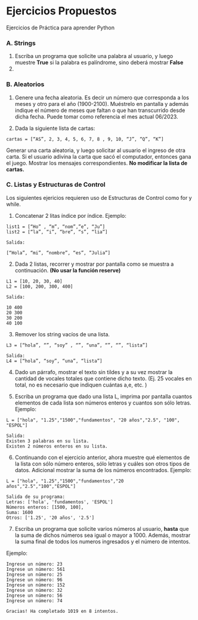 # Ejercicios Propuestos 
Ejercicios de Práctica para aprender Python

### A. Strings

1. Escriba un programa que solicite una palabra al usuario, y luego muestre **True** si la palabra es palíndrome, sino deberá mostrar **False**
2. 

### B. Aleatorios

1. Genere una fecha aleatoria. Es decir un número que corresponda a los meses y otro para el año (1900-2100). 
Muéstrelo en pantalla y además indique el número de meses que faltan o que han transcurrido desde dicha fecha. Puede tomar como referencia el mes actual 06/2023.

2. Dada la siguiente lista de cartas:
```
cartas = [“AS”, 2, 3, 4, 5, 6, 7, 8 , 9, 10, “J”, “Q”, “K”]
```

Generar una carta aleatoria, y luego solicitar al usuario el ingreso de otra carta. Si el usuario adivina la carta que sacó el computador, entonces gana el juego. Mostrar los mensajes correspondientes. **No modificar la lista de cartas.**

### C. Listas y Estructuras de Control
Los siguientes ejericios requieren uso de Estructuras de Control como for y while. 

1. Concatenar 2 litas índice por índice. 
Ejemplo:
```
list1 = [“Ho” , “m”, “nom”,”e”, “Ju”] 
list2 = [“la”, “i”, “bre”, “s”, “lia”]

Salida: 

[“Hola”, “mi”, “nombre”, “es”, ”Julia”]
```
2. Dada 2 listas, recorrer y mostrar por pantalla como se muestra a continuación. **(No usar la función reserve)**

```
L1 = [10, 20, 30, 40]
L2 = [100, 200, 300, 400]

Salida:

10 400
20 300
30 200
40 100
```

3. Remover los string vacíos de una lista.

```
L3 = [“hola”, “”, “soy” , “”, “una”, “”, “”, “lista”]

Salida:
L4 = [“hola”, “soy”, “una”, “lista”]
```

4. Dado un párrafo, mostrar el texto sin tildes y a su vez mostrar la cantidad de vocales totales que contiene dicho texto. (Ej. 25 vocales en total, no es necesario que indiquen cuántas a,e, etc. )

5. Escriba un programa que dado una lista L, imprima por pantalla cuantos elementos de cada lista son números enteros y cuantos son sólo letras. 
Ejemplo:

```
L = ["hola", "1.25","1500","fundamentos", "20 años","2.5", "100", "ESPOL"]

Salida:
Existen 3 palabras en su lista.
Existen 2 números enteros en su lista.
```

6. Continuando con el ejercicio anterior, ahora muestre qué elementos de la lista con sólo número enteros, sólo letras y cuáles son otros tipos de datos. Adicional mostrar la suma de los números encontrados. Ejemplo:

```
L = ["hola", "1.25","1500","fundamentos","20 años","2.5","100","ESPOL"] 

Salida de su programa:
Letras: ['hola', 'fundamentos', 'ESPOL'] 
Números enteros: [1500, 100], 
Suma: 1600 
Otros: ['1.25', '20 años', '2.5']
```
7. Escriba un programa que solicite varios números al usuario, **hasta** que la suma de dichos números sea igual o mayor a 1000. Además, mostrar la suma final de todos los numeros ingresados y el número de intentos. 
 
Ejemplo:

```
Ingrese un número: 23
Ingrese un número: 561
Ingrese un número: 25
Ingrese un número: 96
Ingrese un número: 152
Ingrese un número: 32
Ingrese un número: 56
Ingrese un número: 74

Gracias! Ha completado 1019 en 8 intentos.
```


